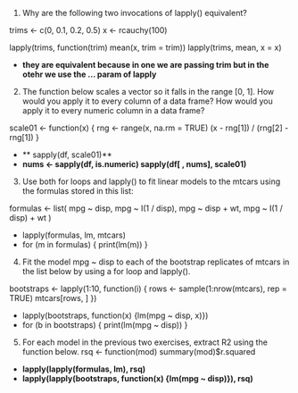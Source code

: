 1. Why are the following two invocations of lapply() equivalent?

trims <- c(0, 0.1, 0.2, 0.5)
x <- rcauchy(100)

lapply(trims, function(trim) mean(x, trim = trim))
lapply(trims, mean, x = x)

* **they are equivalent because in one we are passing trim but in the otehr we use the ... param of lapply**

2. The function below scales a vector so it falls in the range [0, 1]. How would you apply it to every column of a data frame? How would you apply it to every numeric column in a data frame?

scale01 <- function(x) {
  rng <- range(x, na.rm = TRUE)
  (x - rng[1]) / (rng[2] - rng[1])
}

* ** sapply(df, scale01)**
* **nums <- sapply(df, is.numeric)
	sapply(df[ , nums], scale01)**

3. Use both for loops and lapply() to fit linear models to the mtcars using the formulas stored in this list:

formulas <- list(
  mpg ~ disp,
  mpg ~ I(1 / disp),
  mpg ~ disp + wt,
  mpg ~ I(1 / disp) + wt
)

* lapply(formulas, lm, mtcars)
* for (m in formulas) {
	print(lm(m))
}

4. Fit the model mpg ~ disp to each of the bootstrap replicates of mtcars in the list below by using a for loop and lapply().

bootstraps <- lapply(1:10, function(i) {
  rows <- sample(1:nrow(mtcars), rep = TRUE)
  mtcars[rows, ]
})

* lapply(bootstraps, function(x) {lm(mpg ~ disp, x)})
* for (b in bootstraps) {
print(lm(mpg ~ disp))
}

5. For each model in the previous two exercises, extract R2 using the function below.
rsq <- function(mod) summary(mod)$r.squared

* **lapply(lapply(formulas, lm), rsq)**
* **lapply(lapply(bootstraps, function(x) {lm(mpg ~ disp)}), rsq)**



